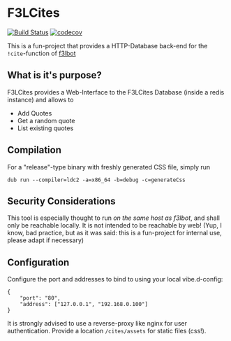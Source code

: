 # F3LCites #

[![Build Status](https://travis-ci.org/f3l/f3lcites.svg?branch=master)](https://travis-ci.org/f3l/f3lcites)
[![codecov](https://codecov.io/gh/f3l/f3lcites/branch/master/graph/badge.svg)](https://codecov.io/gh/f3l/f3lcites)

This is a fun-project that provides a HTTP-Database back-end for the
`!cite`-function of [f3lbot][f3lbot]

## What is it's purpose? ##

F3LCites provides a Web-Interface to the F3LCites Database (inside a redis
instance) and allows
to

 * Add Quotes
 * Get a random quote
 * List existing quotes

## Compilation ##

For a "release"-type binary with freshly generated CSS file, simply run

```
dub run --compiler=ldc2 -a=x86_64 -b=debug -c=generateCss
```

## Security Considerations ##

This tool is especially thought to run _on the same host as f3lbot_, and shall
only be reachable locally. It is not intended to be reachable by web! (Yup, I
know, bad practice, but as it was said: this is a fun-project for internal
use, please adapt if necessary)

## Configuration ##

Configure the port and addresses to bind to using your local vibe.d-config:

```
{
    "port": "80",
    "address": ["127.0.0.1", "192.168.0.100"]
}
```

It is strongly advised to use a reverse-proxy like nginx for user
authentication. Provide a location `/cites/assets` for static files (css!).

[f3lbot]: https://github.com/f3l/f3lbot/
